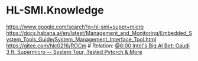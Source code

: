# HL-SMI.Knowledge
https://www.google.com/search?q=hl-smi+super+micro https://docs.habana.ai/en/latest/Management_and_Monitoring/Embedded_System_Tools_Guide/System_Management_Interface_Tool.html https://gitee.com/hlc0216/ROCm # Relation: [@6:00 Intel's Big AI Bet: Gaudi 3 ft. Supermicro -- System Tour, Tested Pytorch &amp; More](https://youtu.be/X2yQAHqPTvw?t=360)
